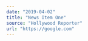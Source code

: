 ```yaml
---
date: "2019-04-02"
title: "News Item One"
source: "Hollywood Reporter"
url: "https://google.com"
---
```

